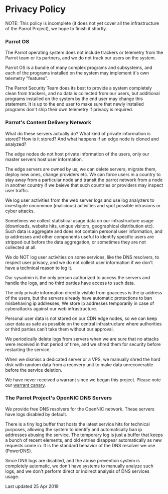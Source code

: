 
# Privacy Policy #

NOTE: This policy is incomplete (it does not yet cover all the infrastructure of the Parrot Project), we hope to finish it shortly.

### Parrot OS
The Parrot operating system does not include trackers or telemetry from the Parrot team or its partners, and we do not track our users on the system.

Parrot OS is a bundle of many complex programs and subsystems, and each of the programs installed on the system may implement it's own telemetry "features".

The Parrot Security Team does its best to provide a system completely clean from trackers, and no data is collected from our users, but additional programs installed on the system by the end user may change this statement. It is up to the end user to make sure that newly installed programs don't ship their own telemetry if privacy is required.

### Parrot's Content Delivery Network

What do these servers actually do? What kind of private information is stored? How is it stored? And what happens if an edge node is cloned and analyzed?

The edge nodes do not host private information of the users, only our master servers host user information.

The edge servers are owned by us, we can delete servers, migrate them, deploy new ones, change providers etc. We can force users in a country to stay away from a particular node and transit the parrot network from a node in another country if we beieve that such countries or providers may inspect user traffic.

We log user activities from the web server logs and use log analyzers to investigate uncommon (malicious) activities and spot possible intrusions or cyber attacks.

Sometimes we collect statistical usage data on our infrastructure usage (downloads, website hits, unique visitors, geographical distribution etc). Such data is aggregate and does not contain personal user information, and ip addresses and other components useful to identify specific users are stripped out before the data aggregation, or sometimes they are not collected at all.

We do NOT log user activities on some services, like the DNS resolvers, to respect user privacy, and we do not collect user information if we don't have a technical reason to log it.

Our sysadmin is the only person authorized to access the servers and handle the logs, and no third parties have access to such data.

The only private information directly visible from goaccess is the ip address of the users, but the servers already have automatic protections to ban misbehaving ip addresses, We store ip addresses temporarily in case of cyberattacks against our web infrastructure.

Personal user data is not stored on our CDN edge nodes, so we can keep user data as safe as possible on the central infrastructure where authorities or third parties can’t take them without our approval.

We periodically delete logs from servers when we are sure that no attacks were received in that period of time, and we shred them for security before restarting the service.

When we dismiss a dedicated server or a VPS, we manually shred the hard disk with random data from a recovery unit to make data unrecoverable before the service deletion.

We have never received a warrant since we began this project. Please note our [warrant canary](<./Warrant Canary.md>).


### The Parrot Project's OpenNIC DNS Servers


We provide free DNS resolvers for the OpenNIC network. These servers have logs disabled by default.

There is a tiny log buffer that hosts the latest service hits for technical purposes, allowing the system to identify and automatically ban ip addresses abusing the service.
The temporary log is just a buffer that keeps a bunch of recent elements, and old entries disappear
automatically as new requests come in. It is the standard behavior of the DNS resolver we use (PowerDNS).

Since DNS logs are disabled, and the abuse prevention system is completely automatic, we don't have systems to manually analyze such logs, and we don't perform direct or indirect analysis of DNS services usage.

        
Last updated 25 Apr 2019
